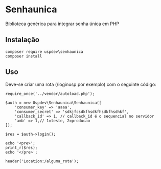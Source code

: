 # Senhaunica
Biblioteca genérica para integrar senha única em PHP

## Instalação

```
composer require uspdev\senhaunica
composer install
```

## Uso
Deve-se criar uma rota (/loginusp por exemplo) com o seguinte código:
```
require_once('../vendor/autoload.php');

$auth = new Uspdev\Senhaunica\Senhaunica([
    'consumer_key' => 'aaaa',
    'consumer_secret' => 'sdkjfcsdkfhsdkfhsdkfhsdhkf',
    'callback_id' => 1, // callback_id é o sequencial no servidor
    'amb' => 1,// 1=teste, 2=producao
]);

$res = $auth->login();

echo '<pre>';
print_r($res);
echo '</pre>';

header('Location:/alguma_rota');

```
